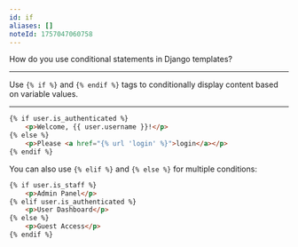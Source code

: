 ```yaml
---
id: if
aliases: []
noteId: 1757047060758
---
```


How do you use conditional statements in Django templates?

---

Use `{% if %}` and `{% endif %}` tags to conditionally display content based on variable values.

---

```html
{% if user.is_authenticated %}
    <p>Welcome, {{ user.username }}!</p>
{% else %}
    <p>Please <a href="{% url 'login' %}">login</a></p>
{% endif %}
```

You can also use `{% elif %}` and `{% else %}` for multiple conditions:

```html
{% if user.is_staff %}
    <p>Admin Panel</p>
{% elif user.is_authenticated %}
    <p>User Dashboard</p>
{% else %}
    <p>Guest Access</p>
{% endif %}
``` 